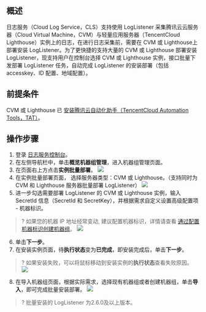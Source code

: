 ## 概述

日志服务（Cloud Log Service，CLS）支持使用 LogListener 采集腾讯云云服务器（Cloud Virtual Machine，CVM）与轻量应用服务器（TencentCloud Lighthouse）实例上的日志，在进行日志采集前，需要在 CVM 或 Lighthouse上部署安装 LogListener。为了更快捷的支持大量的 CVM 或 Lighthouse 部署安装 LogListener，现支持用户在控制台选择 CVM 或 Lighthouse 实例，接口批量下发部署 LogListener 任务，自动完成 LogListener 的安装部署（包括 accesskey、ID 配置、地域配置）。

## 前提条件

CVM 或 Lighthouse 已 [安装腾讯云自动化助手（TencentCloud Automation Tools，TAT）](https://cloud.tencent.com/document/product/1340/51945)。

## 操作步骤

1. 登录 [日志服务控制台](https://console.cloud.tencent.com/cls)。
2. 在左侧导航栏中，单击**概览机器组管理**，进入机器组管理页面。
3. 在页面右上方点击**实例批量部署**。
  ![](https://qcloudimg.tencent-cloud.cn/raw/9cb4eb34b553f6fb400b80615a60bb51.png)
4. 在实例批量部署页面， 选择服务器类型：CVM 或 Lighthouse。（支持同时为 CVM 和 Lighthouse 服务器批量部署 LogListener）
  ![](https://qcloudimg.tencent-cloud.cn/raw/2a04673e56ffbddf78389225027b50d9.png)
5. 进一步勾选需要部署 LogListener 的 CVM 或 Lighthouse 实例，输入 SecretId 信息（SecretId 和 SecretKey），并根据需求自定义设置高级配置项 - 机器标识。
  >? 如果您的机器 IP 地址经常变动, 建议配置机器标识，详情请查看 [通过配置机器标识创建机器组](https://cloud.tencent.com/document/product/614/17412#.E9.80.9A.E8.BF.87.E9.85.8D.E7.BD.AE.E6.9C.BA.E5.99.A8.E6.A0.87.E8.AF.86.E5.88.9B.E5.BB.BA.E6.9C.BA.E5.99.A8.E7.BB.84)。
  >![](https://qcloudimg.tencent-cloud.cn/raw/7df7713452c03fed43c81c36b90b9e07.png)

6. 单击**下一步**。
7. 在安装实例页面，待**执行状态**变为**已完成**，即安装完成后，单击**下一步**。
>? 如果安装失败，可以将鼠标移动到安装实例的**执行状态**查看失败原因。
>![](https://main.qcloudimg.com/raw/7f99914e290fb530df256fa80f5d5bb9.png)

8. 在导入机器组页面，根据实际需求，选择现有机器组或者创建机器组，单击**导入**，即可完成批量安装部署。
![](https://main.qcloudimg.com/raw/2de1ca726ac6273d5f047c24e2e1891b.png)

>? 批量安装的 LogListener 为2.6.0及以上版本。


